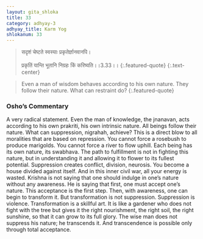 ```yaml
---
layout: gita_shloka
title: 33
category: adhyay-3
adhyay_title: Karm Yog
shlokanum: 33
---
```


> सदृशं चेष्टते स्वस्याः प्रकृतेर्ज्ञानवानपि।<br><br>प्रकृतिं यान्ति भूतानि निग्रहः किं करिष्यति।।3.33।।
{:.featured-quote} 
{:.text-center}

> Even a man of wisdom behaves according to his own nature. They follow their nature. What can restraint do?
{:.featured-quote}

### Osho’s Commentary
A very radical statement. Even the man of knowledge, the jnanavan, acts according to his own prakriti, his own intrinsic nature. All beings follow their nature. What can suppression, nigrahah, achieve?
This is a direct blow to all moralities that are based on repression. You cannot force a rosebush to produce marigolds. You cannot force a river to flow uphill. Each being has its own nature, its swabhava. The path to fulfillment is not in fighting this nature, but in understanding it and allowing it to flower to its fullest potential.
Suppression creates conflict, division, neurosis. You become a house divided against itself. And in this inner civil war, all your energy is wasted.
Krishna is not saying that one should indulge in one’s nature without any awareness. He is saying that first, one must accept one’s nature. This acceptance is the first step. Then, with awareness, one can begin to transform it. But transformation is not suppression. Suppression is violence. Transformation is a skillful art. It is like a gardener who does not fight with the tree but gives it the right nourishment, the right soil, the right sunshine, so that it can grow to its full glory.
The wise man does not suppress his nature; he transcends it. And transcendence is possible only through total acceptance.

